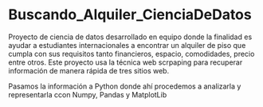 # Buscando_Alquiler_CienciaDeDatos
Proyecto de ciencia de datos desarrollado en equipo donde la finalidad es ayudar a estudiantes internacionales a encontrar un alquiler de piso que cumpla con sus requisitos tanto financieros, espacio, comodidades, precio entre otros. Este proyecto usa la técnica web scrpaping para recuperar información de manera rápida de tres sitios web.

Pasamos la información a Python donde ahí procedemos a analizarla y representarla ccon Numpy, Pandas y MatplotLib
